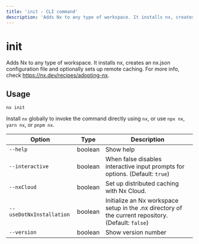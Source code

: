 ```yaml
---
title: 'init - CLI command'
description: 'Adds Nx to any type of workspace. It installs nx, creates an nx.json configuration file and optionally sets up remote caching. For more info, check https://nx.dev/recipes/adopting-nx.'
---
```


# init

Adds Nx to any type of workspace. It installs nx, creates an nx.json configuration file and optionally sets up remote caching. For more info, check https://nx.dev/recipes/adopting-nx.

## Usage

```shell
nx init
```

Install `nx` globally to invoke the command directly using `nx`, or use `npx nx`, `yarn nx`, or `pnpm nx`.

| Option                   | Type    | Description                                                                                         |
| ------------------------ | ------- | --------------------------------------------------------------------------------------------------- |
| `--help`                 | boolean | Show help                                                                                           |
| `--interactive`          | boolean | When false disables interactive input prompts for options. (Default: `true`)                        |
| `--nxCloud`              | boolean | Set up distributed caching with Nx Cloud.                                                           |
| `--useDotNxInstallation` | boolean | Initialize an Nx workspace setup in the .nx directory of the current repository. (Default: `false`) |
| `--version`              | boolean | Show version number                                                                                 |
